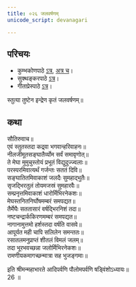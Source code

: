 ```yaml
---
title: ०२६ जलवर्षणम्
unicode_script: devanagari

---
```

## परिचयः
- कुम्भकोणपाठे [ऽत्र](https://archive.org/details/mahAbhArata-kumbhakoNam/page/n369), [अत्र च](https://sanskritdocuments.org/mirrors/mahabharata/mbhK/mahabharata-k-01-sa.html)।
- सुक्थङ्करपाठे [ऽत्र](http://bombay.indology.info/mahabharata/text/UD/MBh01.txt)।
- गीताप्रेस्पाठे [ऽत्र](https://archive.org/stream/mahabharata01ramauoft#page/564/mode/2up)।

स्तुत्या तुष्टेन इन्द्रेण कृतं जलवर्षणम्॥  

## कथा



सौतिरुवाच॥  
एवं स्तुतस्तदा कद्र्वा भगवान्हरिवाहनः॥  
नीलजीमूतसङ्घातैर्व्योम सर्वं समावृणोत्॥  
ते मेघा मुमुचुस्तोयं प्रभूतं विद्युदुज्ज्वलाः॥  
परस्परमिवात्यर्थं गर्जन्तः सततं दिवि॥  
सङ्घातितमिवाकाशं जलदैः सुमहाद्भुतैः॥  
सृजद्भिरतुलं तोयमजस्रं सुमहारवैः॥  
सम्प्रनृत्तमिवाकाशं धारोर्मिभिरनेकशः॥  
मेघस्तनितनिर्घोषमम्बरं समपद्यत॥  
तैर्मेघैः सततासारं वर्षद्भिरनिशं तदा॥  
नष्टचन्द्रार्ककिरणमम्बरं समपद्यत॥  
नागानामुत्तमो हर्शस्तदा वर्षति वासवे॥  
आपूर्यत मही चापि सलिलेन समन्ततः॥  
रसातलमनुप्राप्तं शीतलं विमलं जलम्॥  
तदा भूरभवच्छन्ना जलोर्मिभिरनेकशः॥  
रामणीयकमागच्छन्मात्रा सह भुजङ्गमाः॥  

इति श्रीमन्महाभारते आदिपर्वणि पौलोमपर्वणि षड्विंशोऽध्यायः॥  
26 ॥  